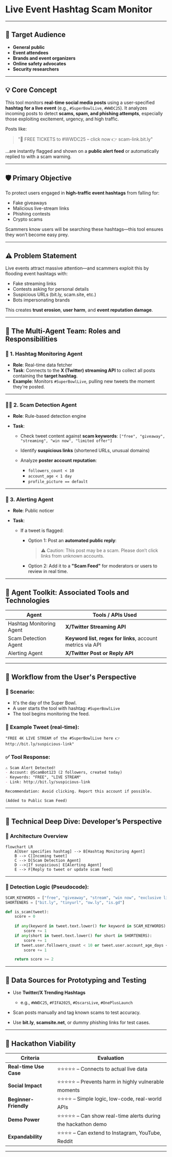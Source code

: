# Live Event Hashtag Scam Monitor

---

## 🎯 Target Audience

* **General public**
* **Event attendees**
* **Brands and event organizers**
* **Online safety advocates**
* **Security researchers**

---

## 💡 Core Concept

This tool monitors **real-time social media posts** using a user-specified **hashtag for a live event** (e.g., `#SuperBowlLive`, `#WWDC25`). It analyzes incoming posts to detect **scams, spam, and phishing attempts**, especially those exploiting excitement, urgency, and high traffic.

Posts like:

> "🎁 FREE TICKETS to #WWDC25 – click now 👉 scam-link.bit.ly"

...are instantly flagged and shown on a **public alert feed** or automatically replied to with a scam warning.

---

## 🛡️ Primary Objective

To protect users engaged in **high-traffic event hashtags** from falling for:

* Fake giveaways
* Malicious live-stream links
* Phishing contests
* Crypto scams

Scammers know users will be searching these hashtags—this tool ensures they won’t become easy prey.

---

## ⚠️ Problem Statement

Live events attract massive attention—and scammers exploit this by flooding event hashtags with:

* Fake streaming links
* Contests asking for personal details
* Suspicious URLs (bit.ly, scam.site, etc.)
* Bots impersonating brands

This creates **trust erosion**, **user harm**, and **event reputation damage**.

---

## 🧠 The Multi-Agent Team: Roles and Responsibilities

### 📡 1. **Hashtag Monitoring Agent**

* **Role**: Real-time data fetcher
* **Task**: Connects to the **X (Twitter) streaming API** to collect all posts containing the **target hashtag**.
* **Example**: Monitors `#SuperBowlLive`, pulling new tweets the moment they're posted.

---

### 🕵️‍♂️ 2. **Scam Detection Agent**

* **Role**: Rule-based detection engine
* **Task**:

  * Check tweet content against **scam keywords**: `["free", "giveaway", "streaming", "win now", "limited offer"]`
  * Identify **suspicious links** (shortened URLs, unusual domains)
  * Analyze **poster account reputation**:

    * `followers_count < 10`
    * `account_age < 1 day`
    * `profile_picture == default`

---

### 🚨 3. **Alerting Agent**

* **Role**: Public noticer
* **Task**:

  * If a tweet is flagged:

    * Option 1: Post an **automated public reply**:

      > ⚠️ Caution: This post may be a scam. Please don’t click links from unknown accounts.
    * Option 2: Add it to a **"Scam Feed"** for moderators or users to review in real time.

---

## 🧰 Agent Toolkit: Associated Tools and Technologies

| Agent                    | Tools / APIs Used                                              |
| ------------------------ | -------------------------------------------------------------- |
| Hashtag Monitoring Agent | **X/Twitter Streaming API**                                    |
| Scam Detection Agent     | **Keyword list**, **regex for links**, account metrics via API |
| Alerting Agent           | **X/Twitter Post or Reply API**                                |

---

## 👤 Workflow from the User's Perspective

### 🎯 Scenario:

* It's the day of the Super Bowl.
* A user starts the tool with hashtag: `#SuperBowlLive`
* The tool begins monitoring the feed.

### 📩 Example Tweet (real-time):

```text
"FREE 4K LIVE STREAM of the #SuperBowlLive here 👉 http://bit.ly/suspicious-link"
```

### ✅ Tool Response:

```markdown
⚠️ Scam Alert Detected!
- Account: @ScamBot123 (2 followers, created today)
- Keywords: "FREE", "LIVE STREAM"
- Link: http://bit.ly/suspicious-link

Recommendation: Avoid clicking. Report this account if possible.

(Added to Public Scam Feed)
```

---

## 🔧 Technical Deep Dive: Developer’s Perspective

### 🔁 Architecture Overview

```mermaid
flowchart LR
    A[User specifies hashtag] --> B[Hashtag Monitoring Agent]
    B --> C[Incoming tweet]
    C --> D[Scam Detection Agent]
    D -->|If suspicious| E[Alerting Agent]
    E --> F[Reply to tweet or update scam feed]
```

---

### 🧠 Detection Logic (Pseudocode):

```python
SCAM_KEYWORDS = ["free", "giveaway", "stream", "win now", "exclusive link"]
SHORTENERS = ["bit.ly", "tinyurl", "ow.ly", "is.gd"]

def is_scam(tweet):
    score = 0
    
    if any(keyword in tweet.text.lower() for keyword in SCAM_KEYWORDS):
        score += 1
    if any(short in tweet.text.lower() for short in SHORTENERS):
        score += 1
    if tweet.user.followers_count < 10 or tweet.user.account_age_days < 1:
        score += 1

    return score >= 2
```

---

## 🧪 Data Sources for Prototyping and Testing

* Use **Twitter/X Trending Hashtags**

  * e.g., `#WWDC25`, `#FIFA2025`, `#OscarsLive`, `#OnePlusLaunch`
* Scan posts manually and tag known scams to test accuracy.
* Use **bit.ly**, **scamsite.net**, or dummy phishing links for test cases.

---

## 🚀 Hackathon Viability

| Criteria               | Evaluation                                                  |
| ---------------------- | ----------------------------------------------------------- |
| **Real-time Use Case** | ⭐⭐⭐⭐⭐ – Connects to actual live data                        |
| **Social Impact**      | ⭐⭐⭐⭐⭐ – Prevents harm in highly vulnerable moments          |
| **Beginner-Friendly**  | ⭐⭐⭐⭐ – Simple logic, low-code, real-world APIs              |
| **Demo Power**         | ⭐⭐⭐⭐⭐ – Can show real-time alerts during the hackathon demo |
| **Expandability**      | ⭐⭐⭐⭐ – Can extend to Instagram, YouTube, Reddit             |

---
